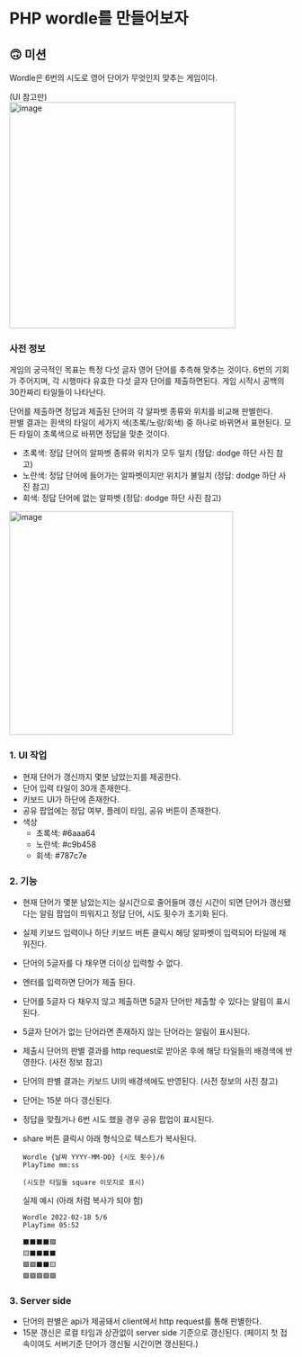 # PHP wordle를 만들어보자

## 🙃 미션

Wordle은 6번의 시도로 영어 단어가 무엇인지 맞추는 게임이다.

(UI 참고만) <br />
<img width="402" alt="image" src="https://user-images.githubusercontent.com/32596517/154688302-d3e5275f-ce91-4357-a8a2-e7414d59dba6.png">

### 사전 정보
게임의 궁극적인 목표는 특정 다섯 글자 영어 단어를 추측해 맞추는 것이다. 6번의 기회가 주어지며, 각 시행마다 유효한 다섯 글자 단어를 제출하면된다. 게임 시작시 공백의 30칸짜리 타일들이 나타난다. <br />

단어를 제출하면 정답과 제출된 단어의 각 알파벳 종류와 위치를 비교해 판별한다. <br />
판별 결과는 흰색의 타일이 세가지 색(초록/노랑/회색) 중 하나로 바뀌면서 표현된다. 모든 타일이 초록색으로 바뀌면 정답을 맞춘 것이다.
- 초록색: 정답 단어의 알파벳 종류와 위치가 모두 일치 (정답: dodge 하단 사진 참고)
- 노란색: 정답 단어에 들어가는 알파벳이지만 위치가 불일치 (정답: dodge 하단 사진 참고)
- 회색: 정답 단어에 없는 알파벳 (정답: dodge 하단 사진 참고)

<img width="398" alt="image" src="https://user-images.githubusercontent.com/32596517/154688654-27bd503a-69e7-4908-b2b0-0dc382005831.png">

### 1. UI 작업
- 현재 단어가 갱신까지 몇분 남았는지를 제공한다.
- 단어 입력 타일이 30개 존재한다.
- 키보드 UI가 하단에 존재한다.
- 공유 팝업에는 정답 여부, 플레이 타임, 공유 버튼이 존재한다.
- 색상
  - 초록색: #6aaa64
  - 노란색: #c9b458
  - 회색: #787c7e

### 2. 기능
- 현재 단어가 몇분 남았는지는 실시간으로 줄어들며 갱신 시간이 되면 단어가 갱신됐다는 알림 팝업이 띄워지고 정답 단어, 시도 횟수가 초기화 된다.
- 실제 키보드 입력이나 하단 키보드 버튼 클릭시 해당 알파벳이 입력되어 타일에 채워진다.
- 단어의 5글자를 다 채우면 더이상 입력할 수 없다.
- 엔터를 입력하면 단어가 제출 된다.
- 단어를 5글자 다 채우지 않고 제출하면 5글자 단어만 제출할 수 있다는 알림이 표시된다.
- 5글자 단어가 없는 단어라면 존재하지 않는 단어라는 알림이 표시된다.
- 제출시 단어의 판별 결과를 http request로 받아온 후에 해당 타일들의 배경색에 반영한다. (사전 정보 참고)
- 단어의 판별 결과는 키보드 UI의 배경색에도 반영된다. (사전 정보의 사진 참고)
- 단어는 15분 마다 갱신된다.
- 정답을 맞췄거나 6번 시도 했을 경우 공유 팝업이 표시된다.
- share 버튼 클릭시 아래 형식으로 텍스트가 복사된다.
  ```
  Wordle {날짜 YYYY-MM-DD} {시도 횟수}/6
  PlayTime mm:ss

  (시도한 타일들 square 이모지로 표시)
  ```

  실제 예시 (아래 처럼 복사가 되야 함)
  ```
  Wordle 2022-02-18 5/6
  PlayTime 05:52

  ⬛⬛⬛⬛🟩
  🟨⬛⬛⬛⬛
  🟩🟩⬛⬛🟨
  🟩🟩🟩🟩🟩
  ```

### 3. Server side
- 단어의 판별은 api가 제공돼서 client에서 http request를 통해 판별한다.
- 15분 갱신은 로컬 타임과 상관없이 server side 기준으로 갱신된다. (페이지 첫 접속이여도 서버기준 단어가 갱신될 시간이면 갱신된다.)
